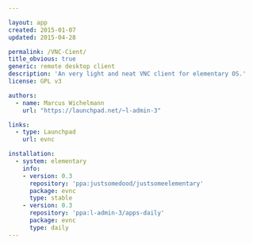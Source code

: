 ```yaml
---

layout: app
created: 2015-01-07
updated: 2015-04-28

permalink: /VNC-Cient/
title_obvious: true
generic: remote desktop client
description: 'An very light and neat VNC client for elementary OS.'
license: GPL v3

authors:
  - name: Marcus Wichelmann
    url: "https://launchpad.net/~l-admin-3"

links:
  - type: Launchpad
    url: evnc

installation:
  - system: elementary
    info:
    - version: 0.3
      repository: 'ppa:justsomedood/justsomeelementary'
      package: evnc
      type: stable
    - version: 0.3
      repository: 'ppa:l-admin-3/apps-daily'
      package: evnc
      type: daily
---
```


